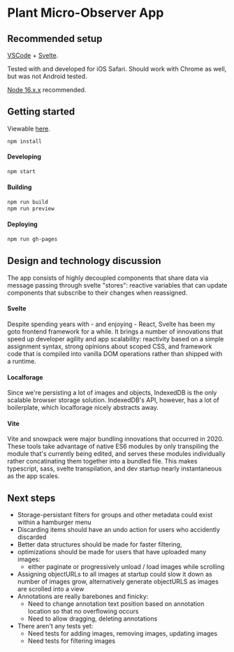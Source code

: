 # Plant Micro-Observer App

## Recommended setup

[VSCode](https://code.visualstudio.com/) + [Svelte](https://marketplace.visualstudio.com/items?itemName=svelte.svelte-vscode).

Tested with and developed for iOS Safari. Should work with Chrome as well, but was not Android tested.

[Node 16.x.x](https://nodejs.org/en/) recommended.

## Getting started

Viewable [here](https://michealparks.github.io/plant-micro-observer/).

```
npm install
```

#### Developing
```bash
npm start
```

#### Building
```bash
npm run build
npm run preview
```

#### Deploying
```bash
npm run gh-pages
```

## Design and technology discussion
The app consists of highly decoupled components that share data via message passing through svelte "stores": reactive variables that can update components that subscribe to their changes when reassigned.

#### Svelte
Despite spending years with - and enjoying - React, Svelte has been my goto frontend framework for a while. It brings a number of innovations that speed up developer agility and app scalability: reactivity based on a simple assignment syntax, strong opinions about scoped CSS, and framework code that is compiled into vanilla DOM operations rather than shipped with a runtime.

#### Localforage
Since we're persisting a lot of images and objects, IndexedDB is the only scalable browser storage solution. IndexedDB's API, however, has a lot of boilerplate, which localforage nicely abstracts away.

#### Vite
Vite and snowpack were major bundling innovations that occurred in 2020. These tools take advantage of native ES6 modules by only transpiling the module that's currently being edited, and serves these modules individually rather concatinating them together into a bundled file. This makes typescript, sass, svelte transpilation, and dev startup nearly instantaneous as the app scales.

## Next steps
- Storage-persistant filters for groups and other metadata could exist within a hamburger menu
- Discarding items should have an undo action for users who accidently discarded
- Better data structures should be made for faster filtering, 
- optimizations should be made for users that have uploaded many images:
	- either paginate or progressively unload / load images while scrolling
- Assigning objectURLs to all images at startup could slow it down as number of images grow, alternatively generate objectURLS as images are scrolled into a view
- Annotations are really barebones and finicky:
	- Need to change annotation text position based on annotation location so that no overflowing occurs
	- Need to allow dragging, deleting annotations
- There aren't any tests yet:
	- Need tests for adding images, removing images, updating images
	- Need tests for filtering images